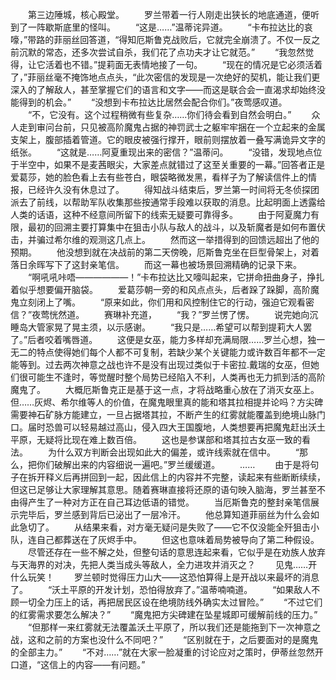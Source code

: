 　　第三边陲城，核心殿堂。
　　罗兰带着一行人刚走出狭长的地底通道，便听到了一阵歇斯底里的怪叫。
　　“这是……”温蒂诧异道。
　　“卡布拉达比的哀嚎，”带路的菲丽丝回答道，“得知厄斯鲁克战败后，它就完全崩溃了。不仅一反之前沉默的常态，还多次尝试自杀，我们花了点功夫才让它就范。”
　　“我忽然觉得，让它活着也不错。”提莉面无表情地接了一句。
　　“现在的情况是它必须活着了，”菲丽丝毫不掩饰地点点头，“此次密信的发现是一次绝好的契机，能让我们更深入的了解敌人，甚至掌握它们的语言和文字——而这是联合会一直渴求却始终没能得到的机会。”
　　“没想到卡布拉达比居然会配合你们。”夜莺感叹道。
　　“不，它没有。这个过程稍微有些复杂……你们待会看到自然会明白。”
　　众人走到审问台前，只见被高阶魔鬼占据的神罚武士之躯牢牢捆在一个立起来的金属支架上，腹部插着管道。它的眼皮被强行撑开，眼前则摆放着一叠写满诡异文字的纸张。
　　“这就是……阿夏重现出来的密信？”温蒂问。
　　“没错，发现地点位于半空中，如果不是麦茜眼尖，大家差点就错过了这至关重要的一幕。”回答者正是爱葛莎，她的脸色看上去有些苍白，眼袋略微发黑，看样子为了解读信件上的情报，已经许久没有休息过了。
　　得知战斗结束后，罗兰第一时间将无冬侦探团派去了前线，以帮助军队收集那些按通常手段难以获取的消息。比起明面上透露给人类的话语，这种不经意间所留下的线索无疑要可靠得多。
　　由于阿夏魔力有限，最初的回溯主要打算集中在狙击小队与敌人的战斗，以及斩魔者是如何布置伏击，并骗过希尔维的观测这几点上。
　　然而这一举措得到的回馈远超出了他的预期。
　　他没想到就在决战前的第二天傍晚，厄斯鲁克坐在巨型骨架上，对着落日余晖写下了这封亲笔信。
　　而这一幕也被场景回溯精确的记录下来。
　　“啊吼吼咔唔——————！”卡布拉达比又嚎叫起来，它拼命扭曲身子，挣扎着似乎想要偏开脑袋。
　　爱葛莎朝一旁的和风点点头，后者跺了跺脚，高阶魔鬼立刻闭上了嘴。
　　“原来如此，你们用和风控制住它的行动，强迫它观看密信？”夜莺恍然道。
　　赛琳补充道，
　　“我？”罗兰愣了愣。
　　说完她向沉睡岛大管家晃了晃主须，以示感谢。
　　“我只是……希望可以帮到提莉大人罢了。”后者咬着嘴唇道。
　　这便是女巫，能力多样却充满局限……罗兰心想，独一无二的特点使得她们每个人都不可复制，若缺少某个关键能力或许数百年都不一定能等到。过去两次神意之战也许不是没有出现过类似于卡密拉.戴瑞的女巫，但她们很可能生不逢时，等觉醒时整个局势已经陷入不利，人类再也无力抓到活的高阶魔鬼了。
　　大概厄斯鲁克正是基于这一点，才将战略重心放在了消灭女巫上。但……灰烬、希尔维等人的价值，在魔鬼眼里真的能和塔其拉相提并论吗？方尖碑需要神石矿脉方能建立，一旦占据塔其拉，不断产生的红雾就能覆盖到绝境山脉门口。届时恐兽可以轻易越过高山，侵入四大王国腹地，人类想要再把魔鬼赶出沃土平原，无疑将比现在难上数百倍。
　　这也是参谋部和塔其拉古女巫一致的看法。
　　为什么双方判断会出现如此大的偏差，或许线索就在信中。
　　“那么，把你们破解出来的内容细说一遍吧。”罗兰缓缓道。
　　……
　　由于是将句子在拆开释义后再拼回到一起，因此信上的内容并不完整，读起来有些断断续续，但这已足够让大家理解其意思。随着赛琳直接将还原的语句映入脑海，罗兰甚至不由得产生了一种对方正在自己耳边低语的错觉。
　　当厄斯鲁克的整封亲笔信展示完毕后，罗兰感到背后已泌出了一层冷汗。
　　他总算知道菲丽丝为什么会如此急切了。
　　从结果来看，对方毫无疑问是失败了——它不仅没能全歼狙击小队，连自己都葬送在了灰烬手中。
　　但这也意味着局势被导向了第二种假设。
　　尽管还存在一些不解之处，但整句话的意思连起来看，它似乎是在劝族人放弃与天海界的对决，先把人类当成头等敌人，全力进攻并消灭之？
　　见鬼……开什么玩笑！
　　罗兰顿时觉得压力山大——这恐怕算得上是开战以来最坏的消息了。
　　“沃土平原的开发计划，恐怕得放弃了。”温蒂喃喃道。
　　“如果敌人不顾一切全力压上的话，再把居民区设在绝境防线外确实太过冒险。”
　　“不过它们的红雾需求要怎么解决？”
　　“魔鬼把方尖碑建在坠星城即可缓解前线的压力。”
　　“但那样一来红雾就无法覆盖沃土平原了，所以我们还是能拖到下一次神意之战，这和之前的方案也没什么不同吧？”
　　“区别就在于，之后要面对的是魔鬼的全部主力。”
　　“不对……”就在大家一脸凝重的讨论应对之策时，伊蒂丝忽然开口道，“这信上的内容——有问题。”